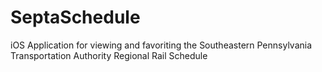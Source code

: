 # SeptaSchedule
iOS Application for viewing and favoriting the Southeastern Pennsylvania Transportation Authority Regional Rail Schedule
